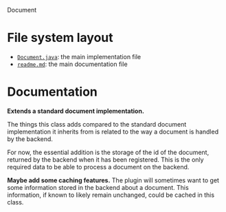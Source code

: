 Document





# File system layout

- [`Document.java`](./Document.java): the main implementation file
- [`readme.md`](./readme.md): the main documentation file





# Documentation

__Extends a standard document implementation.__

The things this class adds compared to the standard document implementation it inherits from is related to the way a document is handled by the backend.

For now, the essential addition is the storage of the id of the document, returned by the backend when it has been registered. This is the only required data to be able to process a document on the backend.

__Maybe add some caching features.__ The plugin will sometimes want to get some information stored in the backend about a document. This information, if known to likely remain unchanged, could be cached in this class.
